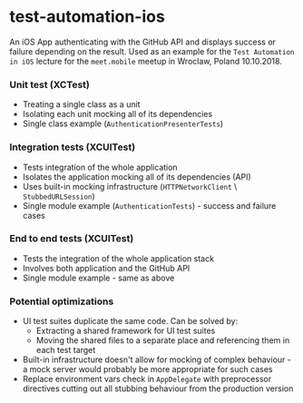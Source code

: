 # test-automation-ios

An iOS App authenticating with the GitHub API and displays success or failure depending on the result. Used as an example for the `Test Automation in iOS` lecture for the `meet.mobile` meetup in Wroclaw, Poland 10.10.2018.

### Unit test (XCTest)
- Treating a single class as a unit
- Isolating each unit mocking all of its dependencies
- Single class example (`AuthenticationPresenterTests`)

### Integration tests (XCUITest)
- Tests integration of the whole application
- Isolates the application mocking all of its dependencies (API)
- Uses built-in mocking infrastructure (`HTTPNetworkClient` \ `StubbedURLSession`)
- Single module example (`AuthenticationTests`) - success and failure cases

### End to end tests (XCUITest)
- Tests the integration of the whole application stack
- Involves both application and the GitHub API
- Single module example - same as above

### Potential optimizations
- UI test suites duplicate the same code. Can be solved by:
  - Extracting a shared framework for UI test suites
  - Moving the shared files to a separate place and referencing them in each test target
- Built-in infrastructure doesn't allow for mocking of complex behaviour - a mock server would probably be more appropriate for such cases
- Replace environment vars check in `AppDelegate` with preprocessor directives cutting out all stubbing behaviour from the production version
